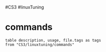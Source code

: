 #CS3 #linuxTuning 

# commands

```dataview
table description, usage, file.tags as tags
from "CS3/linuxtuning/commands"


```
